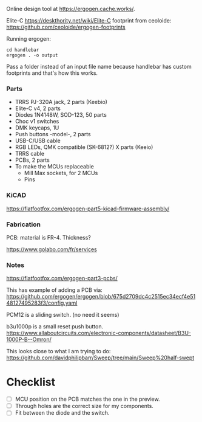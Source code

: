 
Online design tool at https://ergogen.cache.works/.

Elite-C https://deskthority.net/wiki/Elite-C footprint from ceoloide: https://github.com/ceoloide/ergogen-footprints


Running ergogen:

```
cd handlebar
ergogen . -o output
```

Pass a folder instead of an input file name because handlebar has custom footprints and that's how this works.


### Parts

- TRRS PJ-320A jack, 2 parts (Keebio)
- Elite-C v4, 2 parts
- Diodes 1N4148W, SOD-123, 50 parts
- Choc v1 switches
- DMK keycaps, 1U
- Push buttons -model-, 2 parts
- USB-C/USB cable
- RGB LEDs, QMK compatible (SK-6812?) X parts (Keeio)
- TRRS cable
- PCBs, 2 parts
- To make the MCUs replaceable
  - Mill Max sockets, for 2 MCUs
  - Pins

### KiCAD 

https://flatfootfox.com/ergogen-part5-kicad-firmware-assembly/

### Fabrication

PCB: material is FR-4.
Thickness?

https://www.golabo.com/fr/services

### Notes

https://flatfootfox.com/ergogen-part3-pcbs/

This has example of adding a PCB via: https://github.com/ergogen/ergogen/blob/675d2709dc4c2515ec34ecf4e5148127495283f3/config.yaml

PCM12 is a sliding switch. (no need it seems)

b3u1000p is a small reset push button. https://www.allaboutcircuits.com/electronic-components/datasheet/B3U-1000P-B--Omron/

This looks close to what I am trying to do: https://github.com/davidphilipbarr/Sweep/tree/main/Sweep%20half-swept


# Checklist

- [ ] MCU position on the PCB matches the one in the preview.
- [ ] Through holes are the correct size for my components.
- [ ] Fit between the diode and the switch.